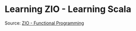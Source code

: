 # Learning ZIO - Learning Scala

Source: [ZIO - Functional Programming](https://scalac.io/blog/introduction-to-programming-with-zio-functional-effects/)